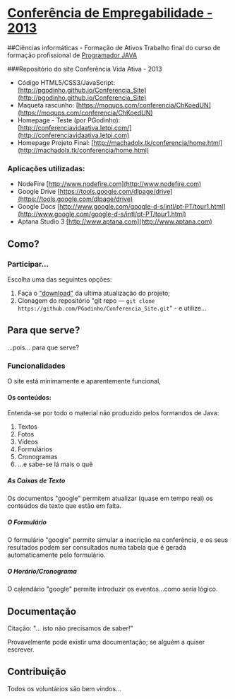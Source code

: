 ﻿# [Conferência de Empregabilidade - 2013](http://conferenciavidaativa.letpi.com/)

##Ciências informáticas - Formação de Ativos
Trabalho final do curso de formação profissional de [Programador JAVA](http://www.citeforma.pt/docs/cursosDetalhePrint.asp?idCurso=6116)


###Repositório do site Conferência Vida Ativa - 2013

* Código HTML5/CSS3/JavaScript: [http://pgodinho.github.io/Conferencia_Site](http://pgodinho.github.io/Conferencia_Site)
* Maqueta rascunho: [https://moqups.com/conferencia/ChKoedUN](https://moqups.com/conferencia/ChKoedUN)
* Homepage - Teste (por PGodinho): [http://conferenciavidaativa.letpi.com/](http://conferenciavidaativa.letpi.com)
* Homepage Projeto Final: [http://machadolx.tk/conferencia/home.html](http://machadolx.tk/conferencia/home.html)

### Aplicações utilizadas:

* NodeFire [http://www.nodefire.com](http://www.nodefire.com)
* Google Drive [https://tools.google.com/dlpage/drive](https://tools.google.com/dlpage/drive)
* Google Docs [http://www.google.com/google-d-s/intl/pt-PT/tour1.html](http://www.google.com/google-d-s/intl/pt-PT/tour1.html)
* Aptana Studio 3 [http://www.aptana.com](http://www.aptana.com)


## Como?
### Participar...

Escolha uma das seguintes opções:

1. Faça o ["download"](http://pgodinho.github.io/Conferencia_Site) da ultima atualização do projeto;
2. Clonagem do repositório "git repo — `git clone
   https://github.com/PGodinho/Conferencia_Site.git`" - e utilize...

## Para que serve?

...pois... para que serve?

### Funcionalidades

O site está minimamente e aparentemente funcional,

#### Os conteúdos:

Entenda-se por todo o material não produzido pelos formandos de Java:

1. Textos
2. Fotos 
3. Vídeos 
4. Formulários 
5. Cronogramas
6. ...e sabe-se lá mais o quê

##### As Caixas de Texto

Os documentos "google" permitem atualizar (quase em tempo real) os conteúdos de texto que estão em falta.
 
##### O Formulário

O formulário "google" permite simular a inscrição na conferência, e os seus resultados podem ser consultados numa tabela
que é gerada automaticamente pelo formulário.

##### O Horário/Cronograma

O calendário "google" permite introduzir os eventos...como seria lógico.


## Documentação

Citação: "... isto não precisamos de saber!"

Provavelmente pode existir uma documentação; se alguém  a quiser escrever.


## Contribuição

Todos os voluntários são bem vindos...
